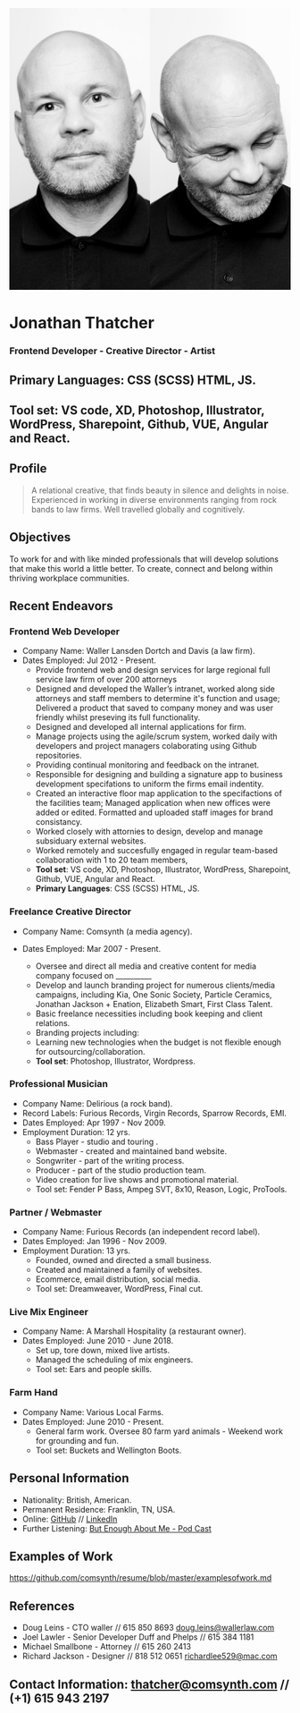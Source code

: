 ![](thatcher.jpg)
# Jonathan Thatcher 
### Frontend Developer - Creative Director - Artist

## Primary Languages: CSS (SCSS) HTML, JS.
## Tool set: VS code, XD, Photoshop, Illustrator, WordPress, Sharepoint, Github, VUE, Angular and React. 
## Profile
> A relational creative, that finds beauty in silence and delights in noise. Experienced in working in diverse environments ranging from rock bands to law firms. Well travelled globally and cognitively.
## Objectives
To work for and with like minded professionals that will develop solutions that make this world a little better. To create, connect and belong within thriving workplace communities.
## Recent Endeavors
### Frontend Web Developer
- Company Name: Waller Lansden Dortch and Davis (a law firm).
- Dates Employed: Jul 2012 -  Present.
  - Provide frontend web and design services for large regional full service law firm of over 200 attorneys
  - Designed and developed the Waller’s intranet, worked along side attorneys and staff members to determine it's function and usage; Delivered a product that saved to company money and was user friendly whilst preseving its full functionality.
  - Designed and developed all internal applications for firm.
  - Manage projects using the agile/scrum system, worked daily with developers and project managers colaborating using Github repositories.
  - Providing continual monitoring and feedback on the intranet.
  - Responsible for designing and building a signature app to business development specifations to uniform the firms email indentity.
  - Created an interactive floor map application to the specifactions of the facilities team; Managed application when new offices were added or edited. Formatted and uploaded staff images for brand consistancy.
  - Worked closely with attornies to design, develop and manage subsiduary external websites.
  - Worked remotely and succesfully engaged in regular team-based collaboration with 1 to 20 team members,
  - **Tool set**: VS code, XD, Photoshop, Illustrator, WordPress, Sharepoint, Github, VUE, Angular and React. 
  - **Primary Languages**: CSS (SCSS) HTML, JS.
### Freelance Creative Director
- Company Name: Comsynth (a media agency).
- Dates Employed: Mar 2007 - Present.

  - Oversee and direct all media and creative content for media company focused on __________
  - Develop and launch branding project for numerous clients/media campaigns, including Kia, One Sonic Society, Particle Ceramics, Jonathan Jackson + Enation, Elizabeth Smart, First Class Talent.
  - Basic freelance necessities including book keeping and client relations. 
  - Branding projects including: 
  - Learning new technologies when the budget is not flexible enough for outsourcing/collaboration.
  - **Tool set**: Photoshop, Illustrator, Wordpress.
### Professional Musician
- Company Name: Delirious (a rock band).
- Record Labels: Furious Records, Virgin Records, Sparrow Records, EMI.
- Dates Employed: Apr 1997 - Nov 2009. 
- Employment Duration: 12 yrs.
  - Bass Player - studio and touring .
  - Webmaster - created and maintained band website.
  - Songwriter - part of the writing process.
  - Producer -  part of the studio production team.
  - Video creation for live shows and promotional material.
  - Tool set: Fender P Bass, Ampeg SVT, 8x10, Reason, Logic, ProTools.
### Partner / Webmaster
- Company Name: Furious Records (an independent record label).
- Dates Employed: Jan 1996 - Nov 2009.
- Employment Duration: 13 yrs.
  - Founded, owned and directed a small business.
  - Created and maintained a family of websites. 
  - Ecommerce, email distribution, social media.
  - Tool set: Dreamweaver, WordPress, Final cut.
### Live Mix Engineer
- Company Name: A Marshall Hospitality (a restaurant owner).
- Dates Employed: June 2010 - June 2018.
  - Set up, tore down, mixed live artists.
  - Managed the scheduling of mix engineers.
  - Tool set: Ears and people skills.
### Farm Hand
- Company Name: Various Local Farms.
- Dates Employed: June 2010 - Present.
  - General farm work. Oversee 80 farm yard animals -  Weekend work for grounding and fun.
  - Tool set: Buckets and Wellington Boots.
## Personal Information
- Nationality: British, American.
- Permanent Residence: Franklin, TN, USA.
- Online: [GitHub](https://github.com/comsynth/resume/) // [LinkedIn](https://www.linkedin.com/in/arkyard/)
- Further Listening: [But Enough About Me - Pod Cast](https://podcasts.apple.com/us/podcast/ep-12-jon-thatcher/id1464781115?i=1000454409914)



## Examples of Work
https://github.com/comsynth/resume/blob/master/examplesofwork.md

## References
- Doug Leins - CTO waller // 615 850 8693 doug.leins@wallerlaw.com
- Joel Lawler - Senior Developer Duff and Phelps // 615 384 1181
- Michael Smallbone - Attorney // 615 260 2413
- Richard Jackson - Designer // 818 512 0651 richardlee529@mac.com

## Contact Information: [thatcher@comsynth.com](mailto:thatcher@comsynth.com) // (+1) **615 943 2197**

